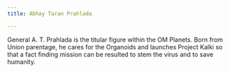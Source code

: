 ```yaml
---
title: Abhay Taran Prahlada

---
```


General A. T. Prahlada is the titular figure within the OM Planets. Born from Union parentage, he cares for the Organoids and launches Project Kalki so that a fact finding mission can be resulted to stem the virus and to save humanity.